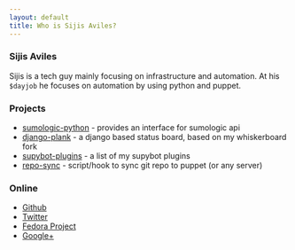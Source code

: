 ```yaml
---
layout: default
title: Who is Sijis Aviles?
---
```

### Sijis Aviles
Sijis is a tech guy mainly focusing on infrastructure and automation. At his `$dayjob` he focuses on automation by using python and puppet.

### Projects
* [sumologic-python](https://github.com/sijis/sumologic-python) - provides an interface for sumologic api
* [django-plank](https://github.com/sijis/django-plank) - a django based status board, based on my whiskerboard fork
* [supybot-plugins](https://github.com/sijis/supybot-plugins) - a list of my supybot plugins
* [repo-sync](https://github.com/sijis/repo-sync) - script/hook to sync git repo to puppet (or any server)

### Online
+ [Github](https://github.com/sijis)
+ [Twitter](https://twitter.com/SijisAviles)
+ [Fedora Project](http://fedoraproject.org/wiki/User:Sijis)
+ [Google+](https://plus.google.com/+SijisAviles/posts)
